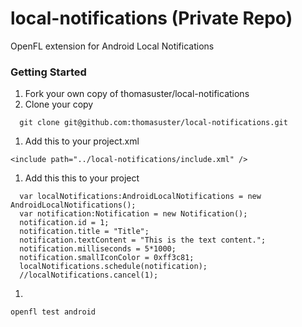 # local-notifications (Private Repo)

OpenFL extension for Android Local Notifications

### Getting Started

1. Fork your own copy of thomasuster/local-notifications
1. Clone your copy
  ```
	git clone git@github.com:thomasuster/local-notifications.git
  ```
1. Add this to your project.xml

  ```
<include path="../local-notifications/include.xml" />
  ```
  
1. Add this this to your project
  ```
	var localNotifications:AndroidLocalNotifications = new AndroidLocalNotifications();
	var notification:Notification = new Notification();
	notification.id = 1;
	notification.title = "Title";
	notification.textContent = "This is the text content.";
	notification.milliseconds = 5*1000;
	notification.smallIconColor = 0xff3c81;
	localNotifications.schedule(notification);
	//localNotifications.cancel(1);
  ```
1. 
  ```
  openfl test android
  ```